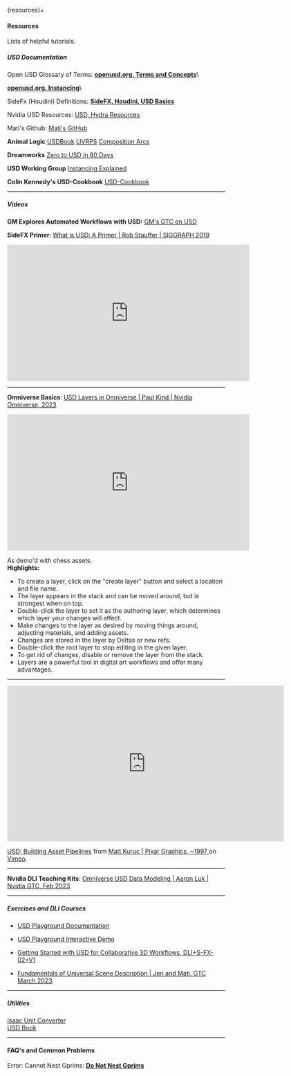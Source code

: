 

(resources)=
#### Resources

Lists of helpful tutorials.

##### USD Documentation

Open USD Glossary of Terms: 
**[openusd.org, Terms and Concepts](https://openusd.org/release/glossary.html)**\

**[openusd.org, Instancing](https://openusd.org/release/glossary.html#usdglossary-instancing)**\

SideFx (Houdini) Definitions: 
**[SideFX, Houdini, USD Basics](https://www.sidefx.com/docs/houdini/solaris/usd.html)**

Nvidia USD Resources: [USD, Hydra Resources](https://developer.nvidia.com/usd#resources)

Mati's Github: [Mati's GitHub](https://github.com/matiascodesal/awesome-usd)

**Animal Logic**
[USDBook](https://remedy-entertainment.github.io/USDBook/)
[LIVRPS](https://remedy-entertainment.github.io/USDBook/terminology/LIVRPS.html)
[Composition Arcs](https://remedy-entertainment.github.io/USDBook/terminology/composition_arcs.html)

**Dreamworks**
[Zero to USD in 80 Days](https://research.dreamworks.com/wp-content/uploads/2020/01/Zero-to-USD-with-notes.pdf)

**USD Working Group**
[Instancing Explained](https://github.com/usd-wg/assets/blob/main/docs/asset-structure-guidelines.md)

**Colin Kennedy's USD-Cookbook**
[USD-Cookbook](https://github.com/ColinKennedy/USD-Cookbook/tree/master/plugins/variant_fallbacks)

---

##### Videos


**GM Explores Automated Workflows with USD:**
[GM's GTC on USD](https://www.nvidia.com/en-us/on-demand/session/gtcspring23-s51344/)


**SideFX Primer**: 
[What is USD: A Primer | Rob Stauffer | SIGGRAPH 2019](https://youtu.be/Yp_TRVD3wjQ)

<iframe width="560" height="315" src="https://www.youtube.com/embed/Yp_TRVD3wjQ" title="YouTube video player" frameborder="0" allow="accelerometer; autoplay; clipboard-write; encrypted-media; gyroscope; picture-in-picture; web-share" allowfullscreen></iframe>

---

**Omniverse Basics**: [USD Layers in Omniverse | Paul Kind | Nvidia Omniverse, 2023](https://youtu.be/jcLaeVd9qH0)

<iframe width="560" height="315" src="https://www.youtube.com/embed/jcLaeVd9qH0" title="YouTube video player" frameborder="0" allow="accelerometer; autoplay; clipboard-write; encrypted-media; gyroscope; picture-in-picture; web-share" allowfullscreen></iframe>

As demo'd with chess assets.  
**Highlights:**
- To create a layer, click on the "create layer" button and select a location and file name.
- The layer appears in the stack and can be moved around, but is strongest when on top.
- Double-click the layer to set it as the authoring layer, which determines which layer your changes will affect.
- Make changes to the layer as desired by moving things around, adjusting materials, and adding assets.
- Changes are stored in the layer by Deltas or new refs.
- Double-click the root layer to stop editing in the given layer.
- To get rid of changes, disable or remove the layer from the stack.
- Layers are a powerful tool in digital art workflows and offer many advantages.

---

<iframe src="https://player.vimeo.com/video/211022588?h=7d42dc5bbc" width="640" height="360" frameborder="0" allow="autoplay; fullscreen; picture-in-picture" allowfullscreen></iframe>
<p><a href="https://vimeo.com/211022588">USD: Building Asset Pipelines</a> from <a href="https://vimeo.com/user14728591"> Matt Kuruc | Pixar Graphics, ~1997 </a> on <a href="https://vimeo.com">Vimeo</a>.</p>

---

**Nvidia DLI Teaching Kits**: [Omniverse USD Data Modeling | Aaron Luk | Nvidia GTC, Feb 2023](https://www.nvidia.com/en-us/on-demand/session/dliteachingkit-dlitk1017/)

---

##### Exercises and DLI Courses

- [USD Playground Documentation](https://wiki.aswf.io/display/WGUSD/USD+Playground)
- [USD Playground Interactive Demo ](https://usd-playground.netlify.app/)

- [Getting Started with USD for Collaborative 3D Workflows, DLI+S-FX-02+V1 ](https://courses.nvidia.com/courses/course-v1:DLI+S-FX-02+V1/)

- [Fundamentals of Universal Scene Description | Jen and Mati, GTC March 2023](https://courses.nvidia.com/courses/course-v1:DLI+X-OV-14+V1/course/)

---

##### Utilities  
[Isaac Unit Converter](https://docs.omniverse.nvidia.com/app_isaacsim/app_isaacsim/ext_omni_isaac_unit_converter.html)  
[USD Book](https://remedy-entertainment.github.io/USDBook/)

---


#### FAQ's and Common Problems

Error: Cannot Nest Gprims: 
**[Do Not Nest Gprims](https://openusd.org/release/glossary.html#usdglossary-gprim)**



